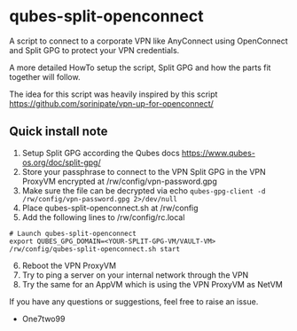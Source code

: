 # qubes-split-openconnect
A script to connect to a corporate VPN like AnyConnect using OpenConnect and Split GPG to protect your VPN credentials.

A more detailed HowTo setup the script, Split GPG and how the parts fit together will follow.

The idea for this script was heavily inspired by this script https://github.com/sorinipate/vpn-up-for-openconnect/

Quick install note
------------------

1. Setup Split GPG according the Qubes docs https://www.qubes-os.org/doc/split-gpg/
2. Store your passphrase to connect to the VPN Split GPG in the VPN ProxyVM encrypted at /rw/config/vpn-password.gpg
3. Make sure the file can be decrypted via echo `qubes-gpg-client -d /rw/config/vpn-password.gpg 2>/dev/null`
4. Place qubes-split-openconnect.sh at /rw/config
5. Add the following lines to /rw/config/rc.local
```
# Launch qubes-split-openconnect
export QUBES_GPG_DOMAIN=<YOUR-SPLIT-GPG-VM/VAULT-VM>
/rw/config/qubes-split-openconnect.sh start
```
6. Reboot the VPN ProxyVM
7. Try to ping a server on your internal network through the VPN
8. Try the same for an AppVM which is using the VPN ProxyVM as NetVM

If you have any questions or suggestions, feel free to raise an issue.

- One7two99

